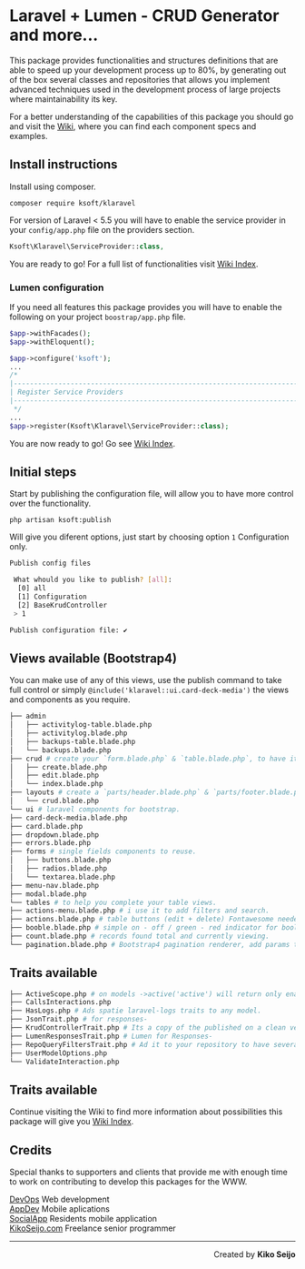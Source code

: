 # Laravel + Lumen - CRUD Generator and more...

This package provides functionalities and structures definitions that are able to speed up your development process up to 80%, by generating out of the box several classes and repositories that allows you implement advanced techniques used in the development process of large projects where maintainability its key.

For a better understanding of the capabilities of this package you should go and
visit the [Wiki](https://github.com/kikoseijo/kLaravel/wiki/Wiki-Credits-&-thanks), where you can find each component specs and examples.

## Install instructions

Install using composer.

```
composer require ksoft/klaravel
```

For version of Laravel < 5.5 you will have to enable the service provider in your `config/app.php` file on the providers section.

```php
Ksoft\Klaravel\ServiceProvider::class,
```

You are ready to go! For a full list of functionalities visit [Wiki Index](https://github.com/kikoseijo/kLaravel/wiki/Wiki-Credits-&-thanks).

### Lumen configuration

If you need all features this package provides you will have to enable the following on your project `boostrap/app.php` file.

```php
$app->withFacades();
$app->withEloquent();

$app->configure('ksoft');
...
/*
|--------------------------------------------------------------------------
| Register Service Providers
|--------------------------------------------------------------------------
 */
...
$app->register(Ksoft\Klaravel\ServiceProvider::class);
```

You are now ready to go! Go see [Wiki Index](https://github.com/kikoseijo/kLaravel/wiki/Wiki-Credits-&-thanks).

## Initial steps

Start by publishing the configuration file, will allow you to have more control over the functionality.

```
php artisan ksoft:publish
```

Will give you diferent options, just start by choosing option `1` Configuration only.

```bash
Publish config files

 What whould you like to publish? [all]:
  [0] all
  [1] Configuration
  [2] BaseKrudController
 > 1

Publish configuration file: ✔
```

## Views available (Bootstrap4)

You can make use of any of this views, use the publish command to take full control or simply `@include('klaravel::ui.card-deck-media')` the views and components as you require.

```bash
├── admin
│   ├── activitylog-table.blade.php
│   ├── activitylog.blade.php
│   ├── backups-table.blade.php
│   └── backups.blade.php
├── crud # create your `form.blade.php` & `table.blade.php`, to have it working.
│   ├── create.blade.php
│   ├── edit.blade.php
│   └── index.blade.php
├── layouts # create a `parts/header.blade.php` & `parts/footer.blade.php`
│   └── crud.blade.php
└── ui # laravel components for bootstrap.
├── card-deck-media.blade.php
├── card.blade.php
├── dropdown.blade.php
├── errors.blade.php
├── forms # single fields components to reuse.
│   ├── buttons.blade.php
│   ├── radios.blade.php
│   └── textarea.blade.php
├── menu-nav.blade.php
├── modal.blade.php
└── tables # to help you complete your table views.
├── actions-menu.blade.php # i use it to add filters and search.
├── actions.blade.php # table buttons (edit + delete) Fontawesome needed.
├── booble.blade.php # simple on - off / green - red indicator for booleans.
├── count.blade.php # records found total and currently viewing.
└── pagination.blade.php # Bootstrap4 pagination renderer, add params to merge on links using config file.
```

## Traits available

```bash
├── ActiveScope.php # on models ->active('active') will return only enabled items.
├── CallsInteractions.php
├── HasLogs.php # Ads spatie laravel-logs traits to any model.
├── JsonTrait.php # for responses-
├── KrudControllerTrait.php # Its a copy of the published on a clean version for lumen.
├── LumenResponsesTrait.php # Lumen for Responses-
├── RepoQueryFiltersTrait.php # Ad it to your repository to have several query methods for more complex filters.
├── UserModelOptions.php
└── ValidateInteraction.php
```

## Traits available

Continue visiting the Wiki to find more information about possibilities this package will give you [Wiki Index](https://github.com/kikoseijo/kLaravel/wiki).

## Credits

Special thanks to supporters and clients that provide me with enough time to work on contributing to develop this packages for the WWW.

[DevOps](https://sunnyface.com 'Programador ios málaga Marbella') Web development  
[AppDev](https://gestorapp.com 'Gestor de aplicaciones moviles en málaga, mijas, marbella') Mobile aplications  
[SocialApp](https://sosvecinos.com 'Plataforma móvil para la gestion de comunidades') Residents mobile application  
[KikoSeijo.com](https://kikoseijo.com 'Programador freelance movil y Laravel') Freelance senior programmer

---

<div dir=rtl markdown=1>Created by <b>Kiko Seijo</b></div>
